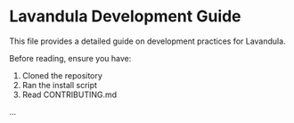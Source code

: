 # Lavandula Development Guide

This file provides a detailed guide on development practices for Lavandula.

Before reading, ensure you have:

1. Cloned the repository
2. Ran the install script
3. Read CONTRIBUTING.md

...